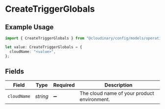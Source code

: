 # CreateTriggerGlobals

## Example Usage

```typescript
import { CreateTriggerGlobals } from "@cloudinary/config/models/operations";

let value: CreateTriggerGlobals = {
  cloudName: "<value>",
};
```

## Fields

| Field                                       | Type                                        | Required                                    | Description                                 |
| ------------------------------------------- | ------------------------------------------- | ------------------------------------------- | ------------------------------------------- |
| `cloudName`                                 | *string*                                    | :heavy_minus_sign:                          | The cloud name of your product environment. |